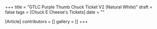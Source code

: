 +++
title = "GTLC Purple Thumb Chuck Ticket V2 (Natural White)"
draft = false
tags = [Chuck E Cheese's Tickets]
date = ""

[Article]
contributors = []
gallery = []
+++